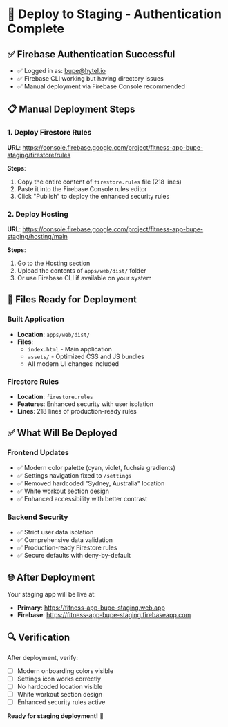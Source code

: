 # 🚀 Deploy to Staging - Authentication Complete

## ✅ Firebase Authentication Successful
- ✅ Logged in as: bupe@hytel.io
- ✅ Firebase CLI working but having directory issues
- ✅ Manual deployment via Firebase Console recommended

## 📋 Manual Deployment Steps

### 1. Deploy Firestore Rules
**URL**: https://console.firebase.google.com/project/fitness-app-bupe-staging/firestore/rules

**Steps**:
1. Copy the entire content of `firestore.rules` file (218 lines)
2. Paste it into the Firebase Console rules editor
3. Click "Publish" to deploy the enhanced security rules

### 2. Deploy Hosting
**URL**: https://console.firebase.google.com/project/fitness-app-bupe-staging/hosting/main

**Steps**:
1. Go to the Hosting section
2. Upload the contents of `apps/web/dist/` folder
3. Or use Firebase CLI if available on your system

## 📁 Files Ready for Deployment

### Built Application
- **Location**: `apps/web/dist/`
- **Files**: 
  - `index.html` - Main application
  - `assets/` - Optimized CSS and JS bundles
  - All modern UI changes included

### Firestore Rules
- **Location**: `firestore.rules`
- **Features**: Enhanced security with user isolation
- **Lines**: 218 lines of production-ready rules

## ✅ What Will Be Deployed

### Frontend Updates
- ✅ Modern color palette (cyan, violet, fuchsia gradients)
- ✅ Settings navigation fixed to `/settings`
- ✅ Removed hardcoded "Sydney, Australia" location
- ✅ White workout section design
- ✅ Enhanced accessibility with better contrast

### Backend Security
- ✅ Strict user data isolation
- ✅ Comprehensive data validation
- ✅ Production-ready Firestore rules
- ✅ Secure defaults with deny-by-default

## 🌐 After Deployment

Your staging app will be live at:
- **Primary**: https://fitness-app-bupe-staging.web.app
- **Firebase**: https://fitness-app-bupe-staging.firebaseapp.com

## 🔍 Verification

After deployment, verify:
- [ ] Modern onboarding colors visible
- [ ] Settings icon works correctly
- [ ] No hardcoded location visible
- [ ] White workout section design
- [ ] Enhanced security rules active

**Ready for staging deployment!** 🎉
